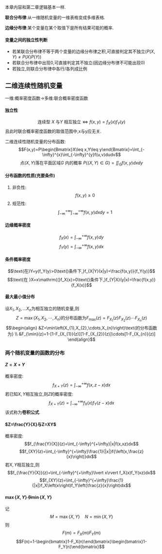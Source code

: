 本章内容和第二章逻辑基本一样.

**联合分布律**:从一维随机变量的一维表格变成多维表格.

**边缘分布律**:某个变量在某个取值下是所有结果可能的概率.

#### 变量之间的独立性判断
- 若某联合分布律不等于两个变量的边缘分布律之积,可直接判定其不独立($P(X,Y)\neq P(X)P(Y)$)
- 若联合分布律中出现0,可直接判定其不独立(因边缘分布律不可能出现0)
- 若独立,则联合分布律中各行/各列成比例
## 二维连续性随机变量
一维:概率密度函数->多维:联合概率密度函数

#### 独立性
$$\text{连续型 }X\text{ 与}Y\text{ 相互独立}\Leftrightarrow f\left(x,y\right)=f_X\left(x\right)f_Y\left(y\right)$$
且此时联合概率密度函数的取值范围中,x与y应无关.

二维连续性随机变量的分布函数:
$$F(x,y)=P\begin{Bmatrix}X\leq x,Y\leq y\end{Bmatrix}=\int_{-\infty}^{x}\int_{-\infty}^{y}f(u,v)dudv$$
$$\text{点}(X,Y)\text{落在平面区域}G\text{ 内的概率 }P\{(X,Y)\in G\}=\iint_{G}f(x,y)dxdy$$
#### 分布函数的性质(充要条件)
1. 非负性:$$f(x,y)\geq0$$
2. 规范性:$$\int_{-\infty}^{+\infty}\int_{-\infty}^{+\infty}f(x,y)dxdy=1$$

#### 边缘概率密度
$$f_X(x)=\int_{-\infty}^{+\infty}f(x,y)dy$$$$f_Y(y)=\int_{-\infty}^{+\infty}f(x,y)dx$$
#### 条件概率密度
$$\text{在}Y=y(f_Y(y)>0\text{)条件下,}f_{X|Y}(x|y)=\frac{f(x,y)}{f_Y(y)}$$
$$\text{在 }X=x\mathrm{(}f_X(x)>0\text{)条件下,}f_{Y|X}(y|x)=\frac{f(x,y)}{f_X(x)}$$
#### 最大最小值分布
设$X_{1},X_{2},\dots X_{n}$为相互独立的随机变量,则
$$Z=\max\left(X_{1},X_{2},\cdots,X_{n}\right)\text{的分布函数为}F_{\max}(z)=F_{X_{1}}(z)F_{X_{2}}(z)\cdots F_{X_{n}}(z)$$
$$\begin{align}
&Z=\min\left(X_{1},X_{2},\cdots,X_{n}\right)\text{的分布函数为} \\
&F_{\min}(z)=1-[1-F_{X_{1}}(z)][1-F_{X_{2}}(z)]\cdots[1-F_{X_{n}}(z)]
\end{align}$$
### 两个随机变量的函数的分布
#### $Z=X+Y$
概率密度:
$$f_{X+Y}(z)=\int_{-\infty}^{+\infty}f(x,z-x)dx$$
若已知$X,Y$相互独立,则$Z$的概率密度:
$$f_{X+Y}(z)=\int_{-\infty}^{+\infty}f_X(x)f_Y(z-x)dx$$
该式称为**卷积公式**.
#### $Z=\frac{Y}{X}与Z=XY$
概率密度:
$$f_{\frac{Y}{X}}(z)=\int_{-\infty}^{+\infty}|x|f(x,xz)dx$$
$$f_{XY}(z)=\int_{-\infty}^{+\infty}\frac{1}{|x|}f{\left(x,\frac{z}{x}\right)}dx$$
若$X,Y$相互独立,则
$$f_{\frac{Y}{X}}(z)=\int_{-\infty}^{+\infty}\lvert x\rvert f_X(x)f_Y(xz)dx$$
$$f_{XY}(z)=\int_{-\infty}^{+\infty}\frac{1}{|x|}f_X\left(x\right)f_Y\left(\frac{z}{x}\right)dx$$
#### $\max\{X,Y\}与\min\{X,Y\}$
记$$M=\max\left\{X,Y\right\}\quad N=\min\left\{X,Y\right\}$$
则
$$F(m)=F_X(m)F_Y(m)$$
$$F(n)=1-\begin{bmatrix}1-F_X(n)\end{bmatrix}\begin{bmatrix}1-F_Y(n)\end{bmatrix}$$
